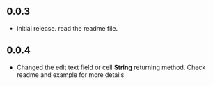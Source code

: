## 0.0.3
- initial release. read the readme file.
## 0.0.4
- Changed the edit text field or cell **String** returning method. Check readme and example for more details